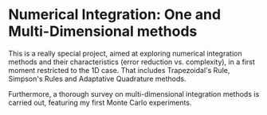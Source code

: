 # Numerical Integration: One and Multi-Dimensional methods

This is a really special project, aimed at exploring numerical integration methods and their characteristics (error reduction vs. complexity), in a first moment restricted to the 1D case. That includes Trapezoidal's Rule, Simpson's Rules and Adaptative Quadrature methods.  

Furthermore, a thorough survey on multi-dimensional integration methods is carried out, featuring my first Monte Carlo experiments. 